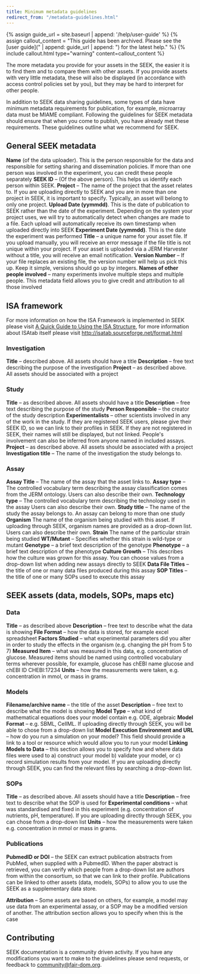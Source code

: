 ```yaml
---
title: Minimum metadata guidelines
redirect_from: "/metadata-guidelines.html"
---
```



{% assign guide_url = site.baseurl | append: '/help/user-guide' %}
{% assign callout_content = "This guide has been archived. Please see the [user guide](" | append: guide_url | append: ") for the latest help." %}
{% include callout.html type="warning" content=callout_content %}

The more metadata you provide for your assets in the SEEK, the easier it is to find them and to compare them with other assets. If you provide assets with very little metadata, these will also be displayed (in accordance with access control policies set by you), but they may be hard to interpret for other people.

In addition to SEEK data sharing guidelines, some types of data have minimum metadata requirements for publication, for example, microarray data must be MIAME compliant. Following the guidelines for SEEK metadata should ensure that when you come to publish, you have already met these requirements.
These guidelines outline what we recommend for SEEK.

## General SEEK metadata

**Name** (of the data uploader). This is the person responsible for the data and responsible for setting sharing and dissemination policies. If more than one person was involved in the experiment, you can credit these people separately
**SEEK ID** – (Of the above person). This helps us identify each person within SEEK.
**Project** – The name of the project that the asset relates to. If you are uploading directly to SEEK and you are in more than one project in SEEK, it is important to specify. Typically, an asset will belong to only one project.
**Upload Date (yymmdd)**. This is the date of publication to SEEK rather than the date of the experiment. Depending on the system your project uses, we will try to automatically detect when changes are made to a file. Each upload will automatically receive its own timestamp when uploaded directly into SEEK
**Experiment Date (yymmdd)**. This is the date the experiment was performed
**Title** – a unique name for your asset file. If you upload manually, you will receive an error message if the file title is not unique within your project. If your asset is uploaded via a JERM Harvester without a title, you will receive an email notification.
**Version Number** – If your file replaces an existing file, the version number will help us pick this up. Keep it simple, versions should go up by integers.
**Names of other people involved** – many experiments involve multiple steps and multiple people. This metadata field allows you to give credit and attribution to all those involved

## ISA framework
For more information on how the ISA Framework is implemented in SEEK please visit [A Quick Guide to Using the ISA Structure](isa-guide.html), for more information about ISAtab itself please visit http://isatab.sourceforge.net/format.html

### Investigation

**Title** – described above. All assets should have a title
**Description** – free text describing the purpose of the investigation
**Project** – as described above. All assets should be associated with a project

### Study

**Title** – as described above. All assets should have a title
**Description** – free text describing the purpose of the study
**Person Responsible** – the creator of the study description
**Experimentalists** – other scientists involved in any of the work in the study. If they are registered SEEK users, please give their SEEK ID, so we can link to their profiles in SEEK. If they are not registered in SEEK, their names will still be displayed, but not linked. People's involvement can also be inferred from anyone named in included assays.
**Project** – as described above. All assets should be associated with a project
**Investigation title** – The name of the investigation the study belongs to.

### Assay

**Assay Title** – The name of the assay that the asset links to.
**Assay type** – The controlled vocabulary term describing the assay classification comes from the JERM ontology. Users can also describe their own.
**Technology type** – The controlled vocabulary term describing the technology used in the assay
Users can also describe their own.
**Study title** – The name of the study the assay belongs to. An assay can belong to more than one study
**Organism** The name of the organism being studied with this asset. If uploading through SEEK, organism names are provided as a drop-down list. Users can also describe their own.
**Strain** The name of the particular strain being studied
**WT/Mutant** – Specifies whether this strain is wild-type or mutant
**Genotype** – a brief text description of the genotype
**Phenotype** – a brief text description of the phenotype
**Culture Growth** – This describes how the culture was grown for this assay. You can choose values from a drop-down list when adding new assays directly to SEEK
**Data File Titles** – the title of one or many data files produced during this assay
**SOP Titles** – the title of one or many SOPs used to execute this assay

## SEEK assets (data, models, SOPs, maps etc)

### Data

**Title** – as described above
**Description** – free text to describe what the data is showing
**File Format** – how the data is stored, for example excel spreadsheet
**Factors Studied** – what experimental parameters did you alter in order to study the effects in the organism (e.g. changing the pH from 5 to 7)
**Measured Item** – what was measured in this data, e.g. concentration of glucose. Measured items should be named using controlled vocabulary terms wherever possible, for example, glucose has chEBI name glucose and chEBI ID CHEBI:17234
**Units** – how the measurements were taken, e.g. concentration in mmol, or mass in grams.

### Models

**Filename/archive name** – the title of the asset
**Description** – free text to describe what the model is showing
**Model Type** – what kind of mathematical equations does your model contain e.g. ODE, algebraic
**Model Format** – e.g. SBML, CellML. If uploading directly through SEEK, you will be able to chose from a drop-down list
**Model Execution Environment and URL** – how do you run a simulation on your model? This field should provide a link to a tool or resource which would allow you to run your model
**Linking Models to Data** – this section allows you to specify how and where data files were used to a) construct your model b) validate your model, or c) record simulation results from your model. If you are uploading directly through SEEK, you can find the relevant files by searching a drop-down list.

### SOPs

**Title** – as described above. All assets should have a title
**Description** – free text to describe what the SOP is used for
**Experimental conditions** – what was standardised and fixed in this experiment (e.g. concentration of nutrients, pH, temperature). If you are uploading directly through SEEK, you can chose from a drop-down list
**Units** – how the measurements were taken e.g. concentration in mmol or mass in grams.

### Publications

**PubmedID or DOI** – the SEEK can extract publication abstracts from PubMed, when supplied with a PubmedID. When the paper abstract is retrieved, you can verify which people from a drop-down list are authors from within the consortium, so that we can link to their profile.
Publications can be linked to other assets (data, models, SOPs) to allow you to use the SEEK as a supplementary data store.

**Attribution** – Some assets are based on others, for example, a model may use data from an experimental assay, or a SOP may be a modified version of another. The attribution section allows you to specify when this is the case

## Contributing
SEEK documentation is a community driven activity. If you have any modifications you want to make to the guidelines please send requests, or feedback to <community@fair-dom.org>.
